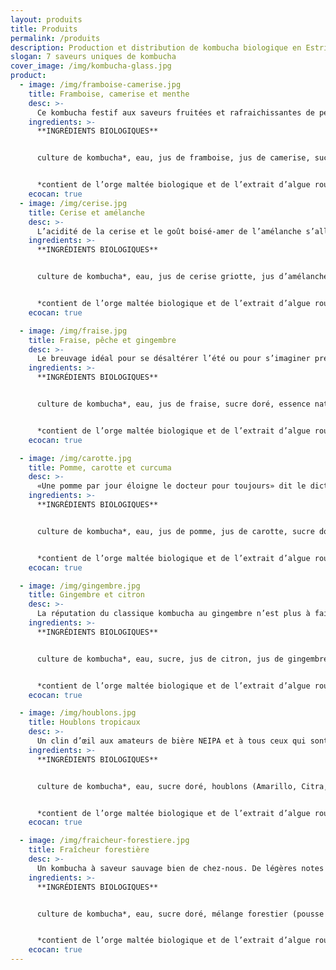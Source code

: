 ```yaml
---
layout: produits
title: Produits
permalink: /produits
description: Production et distribution de kombucha biologique en Estrie.
slogan: 7 saveurs uniques de kombucha
cover_image: /img/kombucha-glass.jpg
product:
  - image: /img/framboise-camerise.jpg
    title: Framboise, camerise et menthe
    desc: >-
      Ce kombucha festif aux saveurs fruitées et rafraichissantes de petits fruits rouges en fera rougir les cocktails les plus raffinés. La camerise est un superfruit riche en antioxydant venant bonifier les bienfaits pour la santé.
    ingredients: >-
      **INGRÉDIENTS BIOLOGIQUES**


      culture de kombucha*, eau, jus de framboise, jus de camerise, sucre doré, menthe.


      *contient de l’orge maltée biologique et de l’extrait d’algue rouge (chondrus crispus)
    ecocan: true
  - image: /img/cerise.jpg
    title: Cerise et amélanche
    desc: >-
      L’acidité de la cerise et le goût boisé-amer de l’amélanche s’allient pour donner une boisson parfaitement équilibrée et se prêtant à toute occasion. Ce kombucha saura ravir même les nouvellement initiés de par sa douceur et ses arômes floraux.
    ingredients: >-
      **INGRÉDIENTS BIOLOGIQUES**


      culture de kombucha*, eau, jus de cerise griotte, jus d’amélanche, sucre doré, thé noir.


      *contient de l’orge maltée biologique et de l’extrait d’algue rouge (chondrus crispus)
    ecocan: true

  - image: /img/fraise.jpg
    title: Fraise, pêche et gingembre
    desc: >-
      Le breuvage idéal pour se désaltérer l’été ou pour s’imaginer prendre un bain de soleil sur une plage! Cette combinaison de fruits sucrés, légèrement épicée au gingembre, stimulera vos papilles tout en vous procurant une sensation de bien-être.
    ingredients: >-
      **INGRÉDIENTS BIOLOGIQUES**


      culture de kombucha*, eau, jus de fraise, sucre doré, essence naturelle de pêche, jus de gingembre, thé vert.


      *contient de l’orge maltée biologique et de l’extrait d’algue rouge (chondrus crispus)
    ecocan: true

  - image: /img/carotte.jpg
    title: Pomme, carotte et curcuma
    desc: >-
      «Une pomme par jour éloigne le docteur pour toujours» dit le dicton, mais imaginez si on y ajoute des alliés reconnus pour la santé tels le jus de carotte, le jus de racine de curcuma et qu’on fermente le tout en kombucha :  Le summum pour détoxifier et revigorer son corps et son âme!
    ingredients: >-
      **INGRÉDIENTS BIOLOGIQUES**


      culture de kombucha*, eau, jus de pomme, jus de carotte, sucre doré, jus de curcuma, jus de gingembre, rooibos.


      *contient de l’orge maltée biologique et de l’extrait d’algue rouge (chondrus crispus)
    ecocan: true

  - image: /img/gingembre.jpg
    title: Gingembre et citron
    desc: >-
      La réputation du classique kombucha au gingembre n’est plus à faire. Nous la réinventons avec l’utilisation de jus de gingembre pressé à froid et l’ajout d’un peu de citron. C’est une concoction simple, zen, vivifiante et agréable en toute circonstance.
    ingredients: >-
      **INGRÉDIENTS BIOLOGIQUES**


      culture de kombucha*, eau, sucre, jus de citron, jus de gingembre, thé vert, thé noir.


      *contient de l’orge maltée biologique et de l’extrait d’algue rouge (chondrus crispus)
    ecocan: true

  - image: /img/houblons.jpg
    title: Houblons tropicaux
    desc: >-
      Un clin d’œil aux amateurs de bière NEIPA et à tous ceux qui sont attirés par une explosion d’agrumes et de fruit de la passion. Cette saveur est élaborée par infusion à froid d’un mélange d’houblons aux arômes tropicaux. Ce kombucha au goût innovant et de faible amertume surprendra même les amateurs avisés de kombucha.
    ingredients: >-
      **INGRÉDIENTS BIOLOGIQUES**


      culture de kombucha*, eau, sucre doré, houblons (Amarillo, Citra, Cascade, Cascade Vert, Newport , Newport Vert).


      *contient de l’orge maltée biologique et de l’extrait d’algue rouge (chondrus crispus)
    ecocan: true

  - image: /img/fraicheur-forestiere.jpg
    title: Fraîcheur forestière
    desc: >-
      Un kombucha à saveur sauvage bien de chez-nous. De légères notes de sapin, d’épinette, de cèdre et de genévrier chatouillent nos cellules gustatives et olfactives. C’est une boisson complexe, mais douce, qui vous apaisera comme une promenade en forêt. Il peut aussi servir d’excellent tonique pour le gin.
    ingredients: >-
      **INGRÉDIENTS BIOLOGIQUES**


      culture de kombucha*, eau, sucre doré, mélange forestier (pousse de sapin baumier, écorce de cèdre thuya,  pousse d’épinette rouge, baie de genévrier), houblon Nugget.


      *contient de l’orge maltée biologique et de l’extrait d’algue rouge (chondrus crispus)
    ecocan: true
---
```

